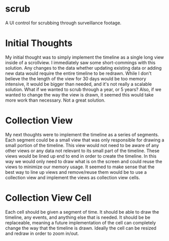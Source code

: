 # scrub
A UI control for scrubbing through surveillance footage.

# Initial Thoughts
My initial thought was to simply implement the timeline as a single long view inside of a scrollview. I immediately saw some short-commings with this solution. Any changes to the data whether updating existing data or adding new data would require the entire timeline to be redrawn. While I don't believe the the length of the view for 30 days would be too memory intensive, it would be bigger than needed, and it's not really a scalable solution. What if we wanted to scrub through a year, or 5 years? Also, if we wanted to change the way the view is drawn, it seemed this would take more work than necessary. Not a great solution.

# Collection View
My next thoughts were to implement the timeline as a series of segments. Each segment could be a small view that was only responsible for drawing a small portion of the timeline. This view would not need to be aware of any other views or any data not relevant to its small part of the timeline. These views would be lined up end to end in order to create the timeline. In this way we would only need to draw what is on the screen and could reuse the views to minimize our memory usage. It seemed to make sense that the best way to line up views and remove/reuse them would be to use a collection view and implement the views as collection view cells.

# Collection View Cell
Each cell should be given a segment of time. It should be able to draw the timeline, any events, and anything else that is needed. It should be be replaceable, meaning a future implementation of the cell can completely change the way that the timeline is drawn. Ideally the cell can be resized and redraw in order to zoom in/out.
